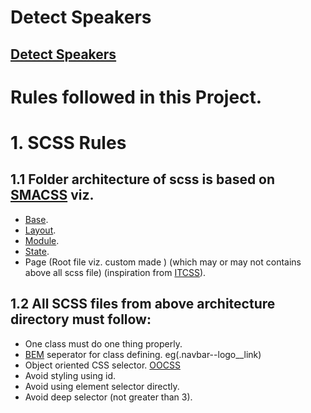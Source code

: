 # Detect Speakers

## [Detect Speakers](https://abhaypai.github.io/app-detect-speakers/)

# Rules followed in this Project.
#   1. SCSS Rules
## 1.1 Folder architecture of scss is based on [SMACSS]() viz.
- [Base](http://smacss.com/book/type-base).
- [Layout](http://smacss.com/book/type-layout).
- [Module](http://smacss.com/book/type-module).
- [State](http://smacss.com/book/type-state).
- Page (Root file viz. custom made ) (which may or may not contains above all scss file) (inspiration from [ITCSS](https://www.hongkiat.com/blog/inverted-triangle-css-web-development/)).

## 1.2 All SCSS files from above architecture directory must follow:
- One class must do one thing properly.
- [BEM](http://getbem.com/introduction/) seperator for class defining. eg(.navbar--logo__link)
- Object oriented CSS selector. [OOCSS](https://www.keycdn.com/blog/oocss)
- Avoid styling using id.
- Avoid using element selector directly.
- Avoid deep selector (not greater than 3).
